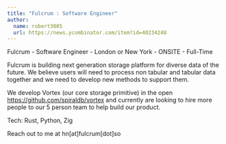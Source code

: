 ```yaml
---
title: "Fulcrum : Software Engineer"
author:
  name: robert3005
  url: https://news.ycombinator.com/item?id=40234248
---
```

Fulcrum - Software Engineer - London or New York - ONSITE - Full-Time

Fulcrum is building next generation storage platform for diverse data of the future. We believe users will need to process non tabular and tabular data together and we need to develop new methods to support them.

We develop Vortex (our core storage primitive) in the open <a href="https:&#x2F;&#x2F;github.com&#x2F;spiraldb&#x2F;vortex">https:&#x2F;&#x2F;github.com&#x2F;spiraldb&#x2F;vortex</a> and currently are looking to hire more people to our 5 person team to help build our product.

Tech: Rust, Python, Zig

Reach out to me at hn[at]fulcrum[dot]so
